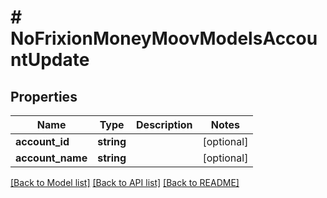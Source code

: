 # # NoFrixionMoneyMoovModelsAccountUpdate

## Properties

Name | Type | Description | Notes
------------ | ------------- | ------------- | -------------
**account_id** | **string** |  | [optional]
**account_name** | **string** |  | [optional]

[[Back to Model list]](../../README.md#models) [[Back to API list]](../../README.md#endpoints) [[Back to README]](../../README.md)
